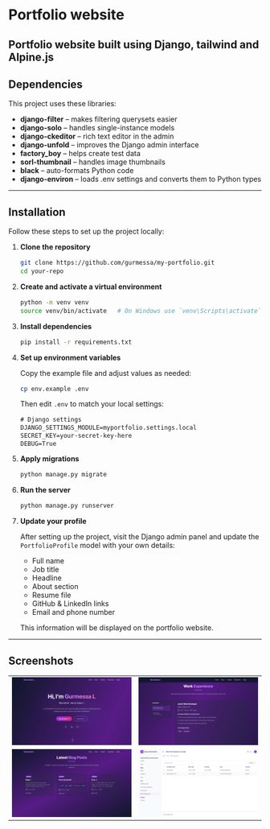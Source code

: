 # Portfolio website

Portfolio website built using Django, tailwind and Alpine.js
---

## Dependencies

This project uses these libraries:

* **django-filter** – makes filtering querysets easier
* **django-solo** – handles single-instance models
* **django-ckeditor** – rich text editor in the admin
* **django-unfold** – improves the Django admin interface
* **factory\_boy** – helps create test data
* **sorl-thumbnail** – handles image thumbnails
* **black** – auto-formats Python code
* **django-environ** – loads .env settings and converts them to Python types

---

## Installation

Follow these steps to set up the project locally:

1. **Clone the repository**

   ```bash
   git clone https://github.com/gurmessa/my-portfolio.git
   cd your-repo
   ```

2. **Create and activate a virtual environment**

   ```bash
   python -m venv venv
   source venv/bin/activate   # On Windows use `venv\Scripts\activate`
   ```

3. **Install dependencies**

   ```bash
   pip install -r requirements.txt
   ```

4. **Set up environment variables**

   Copy the example file and adjust values as needed:

   ```bash
   cp env.example .env
   ```

   Then edit `.env` to match your local settings:

   ```dotenv
   # Django settings
   DJANGO_SETTINGS_MODULE=myportfolio.settings.local
   SECRET_KEY=your-secret-key-here
   DEBUG=True
   ```

5. **Apply migrations**

   ```bash
   python manage.py migrate
   ```

6. **Run the server**

   ```bash
   python manage.py runserver
   ```
7. **Update your profile**

   After setting up the project, visit the Django admin panel and update the `PortfolioProfile` model with your own details:

   - Full name  
   - Job title  
   - Headline  
   - About section  
   - Resume file  
   - GitHub & LinkedIn links  
   - Email and phone number  

   This information will be displayed on the portfolio website.

---

## Screenshots

<table>
  <tr>
    <td><img src="screenshots/screenshot1.png" alt="Screenshot 1" width="300"/></td>
    <td><img src="screenshots/screenshot4.png" alt="Screenshot 2" width="300"/></td>
  </tr>
  <tr>
    <td><img src="screenshots/screenshot3.png" alt="Screenshot 3" width="300"/></td>
    <td><img src="screenshots/screenshot2.png" alt="Screenshot 4" width="300"/></td>
  </tr>
</table>
